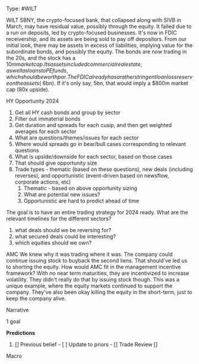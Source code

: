 Type: #WILT 

WILT
SBNY, the crypto-focused bank, that collapsed along with SIVB in March, may have residual value, possibly through the equity. It failed due to a run on deposits, led by crypto-focused businesses. It's now in FDIC receivership, and its assets are being sold to pay off depositors. From our initial look, there may be assets in excess of liabilities, implying value for the subordinate bonds, and possibly the equity. The bonds are now trading in the 20s, and the stock has a $10m market cap. Its assets included commercial real estate, as well as loans to PE funds, which should be worth par. The FDIC already has a rather stringent loan loss reserve on the assets (~$6bn). If it's only say, 5bn, that would imply a $800m market cap (80x upside). 

HY Opportunity 2024
1) Get all HY cash bonds and group by sector
2) Filter out immaterial bonds
3) Get duration and spreads for each cusip, and then get weighted averages for each sector
4) What are questions/themes/issues for each sector
5) Where would spreads go in bear/bull cases corresponding to relevant questions
6) What is upside/downside for each sector, based on those cases
7) That should give opportunity size
8) Trade types - thematic (based on these questions), new deals (including reverses), and opportunistic (event-driven based on newsflow, corporate actions, etc)
	1) Thematic - based on above opportunity sizing
	2)  What are potential new issues?
	3) Opportunistic are hard to predict ahead of time

The goal is to have an entire trading strategy for 2024 ready. What are the relevant timelines for the different sectors?
1) what deals should we be reversing for?
2) what secured deals could be interesting?
3) which equities should we own?

AMC
We knew why it was trading where it was. The company could continue issuing stock to buyback the second liens. That should've led us to shorting the equity. How would AMC fit in the management incentive framework? With no near term maturities, they are incentivized to increase volatility. They didn't really do that by issuing stock though. This was a unique example, where the equity markets continued to support the company. They've also been okay killing the equity in the short-term, just to keep the company alive. 


Narrative

1 goal


**Predictions**

1) []
Previous belief - 
[ ]
Update to priors - 
[]
Trade Review
[]





Macro
